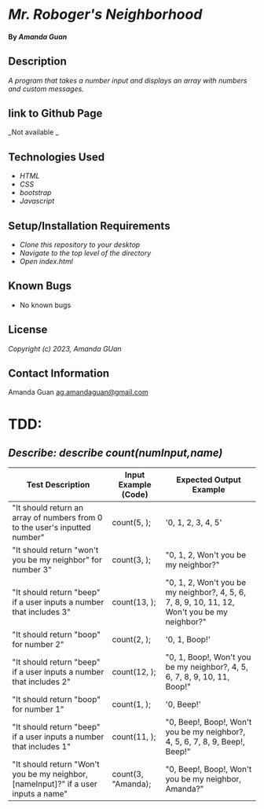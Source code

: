 # _Mr. Roboger's Neighborhood_

#### By _**Amanda Guan**_

## Description

_A program that takes a number input and displays an array with numbers and custom messages._

## link to Github Page

_Not available _

## Technologies Used

- _HTML_
- _CSS_
- _bootstrap_
- _Javascript_

## Setup/Installation Requirements

- _Clone this repository to your desktop_
- _Navigate to the top level of the directory_
- _Open index.html_

## Known Bugs

- No known bugs

## License

_Copyright (c) 2023, Amanda GUan_

## Contact Information

Amanda Guan <ag.amandaguan@gmail.com>

# TDD:
## _Describe: describe count(numInput,name)_

| Test Description  | Input Example (Code) | Expected Output Example |
| ------------- | ------------- | ------------- |
| "It should return an array of numbers from 0 to the user's inputted number"  | count(5, ); | '0, 1, 2, 3, 4, 5' |
| "It should return "won't you be my neighbor" for number 3" | count(3, ); | "0, 1, 2, Won't you be my neighbor?" |
| "It should return "beep" if a user inputs a number that includes 3"  | count(13, ); | "0, 1, 2, Won't you be my neighbor?, 4, 5, 6, 7, 8, 9, 10, 11, 12, Won't you be my neighbor?" |
| "It should return "boop" for number 2"  | count(2, ); | '0, 1, Boop!' |
| "It should return "beep" if a user inputs a number that includes 2"  | count(12, ); | "0, 1, Boop!, Won't you be my neighbor?, 4, 5, 6, 7, 8, 9, 10, 11, Boop!" |
| "It should return "boop" for number 1"  | count(1, ); | '0, Beep!' |
| "It should return "beep" if a user inputs a number that includes 1"  | count(11, ); | "0, Beep!, Boop!, Won't you be my neighbor?, 4, 5, 6, 7, 8, 9, Beep!, Beep!" |
| "It should return "Won't you be my neighbor, [nameInput]?" if a user inputs a name"  | count(3, "Amanda); | "0, Beep!, Boop!, Won't you be my neighbor, Amanda?" |